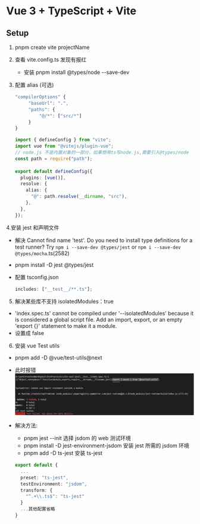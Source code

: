 # Vue 3 + TypeScript + Vite

## Setup

1. pnpm create vite projectName
2. 查看 vite.config.ts 发现有报红
   - 安装 pnpm install @types/node --save-dev
3. 配置 alias (可选)

   ```ts tsconfig.json
   "compilerOptions" {
        "baseUrl": ".",
        "paths": {
            "@/*": ["src/*"]
        }
   }
   ```

   ```ts vite.config.ts
   import { defineConfig } from "vite";
   import vue from "@vitejs/plugin-vue";
   // node.js 不是内置对象的一部分，如果想用ts写node.js,需要引入@types/node
   const path = require("path");

   export default defineConfig({
     plugins: [vue()],
     resolve: {
       alias: {
         "@": path.resolve(__dirname, "src"),
       },
     },
   });
   ```

4.安装 jest 和声明文件

- 解决 Cannot find name 'test'. Do you need to install type definitions for a test runner? Try `npm i --save-dev @types/jest` or `npm i --save-dev @types/mocha`.ts(2582)
- pnpm install -D jest @types/jest
- 配置 tsconfig.json

  ```ts tsconfig.json
  includes: ["__test__/**.ts"];
  ```

5. 解决某些库不支持 isolatedModules：true

- 'index.spec.ts' cannot be compiled under '--isolatedModules' because it is considered a global script file. Add an import, export, or an empty 'export {}' statement to make it a module.
- 设置成 false

6. 安装 vue Test utils

- pnpm add -D @vue/test-utils@next
- 此时报错  
  ![image](./errorImages/vue-test-utils-err.png)
- 解决方法:

  - pnpm jest --init 选择 jsdom 的 web 测试环境
  - pnpm install -D jest-environment-jsdom 安装 jest 所需的 jsdom 环境
  - pnpm add -D ts-jest 安装 ts-jest

  ```ts 配置jest.config.ts
  export default {
    ...
    preset: "ts-jest",
    testEnvironment: "jsdom",
    transform: {
      "^.+\\.ts$": "ts-jest"
    }
    ...其他配置省略
  }
  ```
